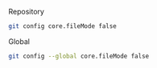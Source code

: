 Repository
```bash
git config core.fileMode false
```

Global
```bash
git config --global core.fileMode false
```
